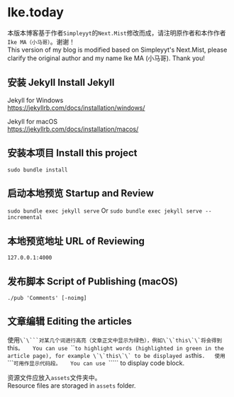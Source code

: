# Ike.today

本版本博客基于作者``Simpleyyt``的``Next.Mist``修改而成，请注明原作者和本作作者``Ike MA（小马哥）``。谢谢！  
This version of my blog is modified based on Simpleyyt's Next.Mist, please clarify the original author and my name Ike MA (小马哥). Thank you!  

## 安装 Jekyll Install Jekyll

Jekyll for Windows  
https://jekyllrb.com/docs/installation/windows/  

Jekyll for macOS  
https://jekyllrb.com/docs/installation/macos/  

## 安装本项目 Install this project  
``sudo bundle install``

## 启动本地预览 Startup and Review
``sudo bundle exec jekyll serve``
Or
``sudo bundle exec jekyll serve --incremental``

## 本地预览地址 URL of Reviewing
``127.0.0.1:4000``

## 发布脚本 Script of Publishing (macOS)
``./pub 'Comments' [-noimg]``

## 文章编辑 Editing the articles
使用``\`\```对某几个词进行高亮（文章正文中显示为绿色），例如\`\`this\`\`将会得到``this``。  
You can use ``\`\``` to highlight words (highlighted in green in the article page), for example \`\`this\`\` to be displayed as ``this``.  
使用``\`\`\```可用作显示代码段。  
You can use ``\`\`\``` to display code block.  

资源文件应放入``assets``文件夹中。  
Resource files are storaged in ``assets`` folder.